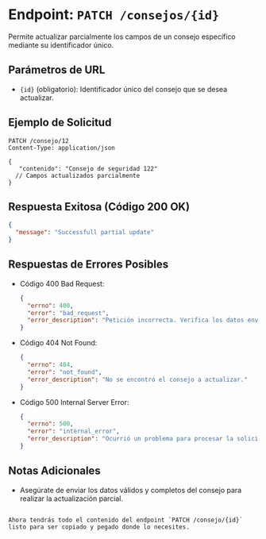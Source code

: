 # Endpoint: `PATCH /consejos/{id}`

Permite actualizar parcialmente los campos de un consejo específico mediante su identificador único.

## Parámetros de URL
- `{id}` (obligatorio): Identificador único del consejo que se desea actualizar.

## Ejemplo de Solicitud
```http
PATCH /consejo/12
Content-Type: application/json

{
   "contenido": "Consejo de seguridad 122"
  // Campos actualizados parcialmente
}
```

## Respuesta Exitosa (Código 200 OK)
```json
{
  "message": "Successfull partial update"
}
```

## Respuestas de Errores Posibles
- Código 400 Bad Request:

  ```json
  {
    "errno": 400,
    "error": "bad_request",
    "error_description": "Petición incorrecta. Verifica los datos enviados."
  }
  ```

- Código 404 Not Found:

  ```json
  {
    "errno": 404,
    "error": "not_found",
    "error_description": "No se encontró el consejo a actualizar."
  }
  ```
  
- Código 500 Internal Server Error:
  ```json
  {
    "errno": 500,
    "error": "internal_error",
    "error_description": "Ocurrió un problema para procesar la solicitud."
  }
  ```

## Notas Adicionales

- Asegúrate de enviar los datos válidos y completos del consejo para realizar la actualización parcial.
```

Ahora tendrás todo el contenido del endpoint `PATCH /consejo/{id}` listo para ser copiado y pegado donde lo necesites.